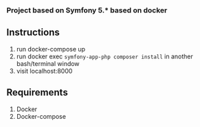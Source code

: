 ### Project based on Symfony 5.* based on docker

## Instructions
1. run docker-compose up
2. run docker exec `symfony-app-php composer install` in another bash/terminal window
3. visit localhost:8000

## Requirements
1. Docker
2. Docker-compose

